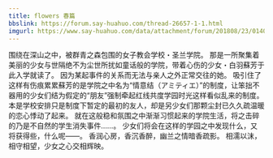 ```yaml
---
title: flowers 春篇
bbslink: https://forum.say-huahuo.com/thread-26657-1-1.html
imgurl: https://www.say-huahuo.com/data/attachment/forum/201808/23/014008nzm4slrm4x8sk04g.jpg
---
```


围绕在深山之中，被群青之森包围的女子教会学校・圣兰学院。 
那是一所聚集着美丽的少女与世隔绝不为尘世所扰如童话般的学院，带着心伤的少女・白羽蘇芳于此入学就读了。 
因为某起事件的关系而无法与亲人之外正常交往的她。 
吸引住了这样有伤痕累累蘇芳的是学院之中名为“情意结（アミティエ）”的制度，让笨拙不器用的少女们结为假定的“朋友”强制牵起红线共度学园时光这样看似乱来的制度。 
本是学校安排只是制度下暂定的最初的友人，却是另少女们那颗尘封已久久疏温暖的恋心悸动了起来。 
就在这般稳和氛围之中渐渐习惯起来的学院生活，将之击碎的乃是不自然的学生消失事件……。 
少女们将会在这样的学园之中发现什么，又将获得些，什么呢――。 
香润心房，香沉香醉，幽兰之情暗香疏影。 
相濡以沫，相守相望，少女之心交相辉映。<!--more-->
